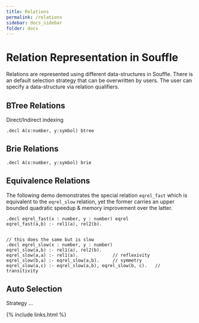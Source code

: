 ```yaml
---
title: Relations
permalink: /relations
sidebar: docs_sidebar
folder: docs
---
```


# Relation Representation in Souffle

Relations are represented using different data-structures in Souffle.
There is an default selection strategy that can be overwritten by users. 
The user can specify a data-structure via relation qualifiers. 

## BTree Relations 

Direct/Indirect indexing
```
.decl A(x:number, y:symbol) btree
```


## Brie Relations 

```
.decl A(x:number, y:symbol) brie
```

## Equivalence Relations

The following demo demonstrates the special relation `eqrel_fast` which is equivalent to the `eqrel_slow` relation, yet the former carries an upper bounded quadratic speedup & memory improvement over the latter.

```
.decl eqrel_fast(x : number, y : number) eqrel
eqrel_fast(a,b) :- rel1(a), rel2(b).


// this does the same but is slow
.decl eqrel_slow(x : number, y : number)
eqrel_slow(a,b) :- rel1(a), rel2(b).
eqrel_slow(a,a) :- rel1(a).             // reflexivity
eqrel_slow(b,a) :- eqrel_slow(a,b).     // symmetry
eqrel_slow(a,c) :- eqrel_slow(a,b), eqrel_slow(b, c).   // transitivity
```


## Auto Selection
Strategy ...

{% include links.html %}
